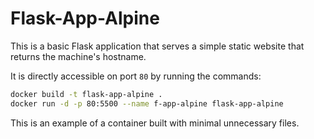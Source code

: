 # Flask-App-Alpine

This is a basic Flask application that serves a simple static website that returns the machine's hostname.

It is directly accessible on port `80` by running the commands:

```bash
docker build -t flask-app-alpine .
docker run -d -p 80:5500 --name f-app-alpine flask-app-alpine
```

This is an example of a container built with minimal unnecessary files.